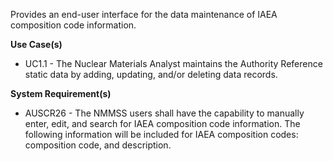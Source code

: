 Provides an end-user interface for the data maintenance of IAEA composition code information.

**Use Case(s)**

- UC1.1 - The Nuclear Materials Analyst maintains the Authority Reference static data by adding, updating, and/or deleting data records.

**System Requirement(s)**

- AUSCR26 - The NMMSS users shall have the capability to manually enter, edit, and search for IAEA composition code information. The following information will be included for IAEA composition codes: composition code, and description.